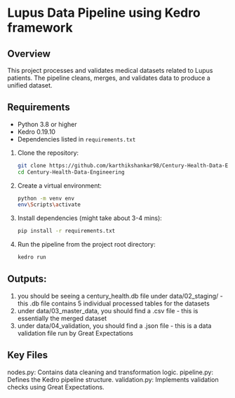 # Lupus Data Pipeline using Kedro framework

## Overview
This project processes and validates medical datasets related to Lupus patients. The pipeline cleans, merges, and validates data to produce a unified dataset.

## Requirements
- Python 3.8 or higher
- Kedro 0.19.10
- Dependencies listed in `requirements.txt`

1. Clone the repository:
   ```bash
   git clone https://github.com/karthikshankar98/Century-Health-Data-Engineering.git
   cd Century-Health-Data-Engineering

2. Create a virtual environment:
   ```bash
   python -m venv env
   env\Scripts\activate

3. Install dependencies (might take about 3-4 mins):
   ```bash
   pip install -r requirements.txt

4. Run the pipeline from the project root directory:
   ```bash
   kedro run

## Outputs:
1. you should be seeing a century_health.db file under data/02_staging/   - this .db file contains 5 individual processed tables for the datasets
2. under data/03_master_data, you should find a .csv file  - this is essentially the merged dataset
3. under data/04_validation, you should find a .json file - this is a data validation file run by Great Expectations

## Key Files
nodes.py: Contains data cleaning and transformation logic.
pipeline.py: Defines the Kedro pipeline structure.
validation.py: Implements validation checks using Great Expectations.


